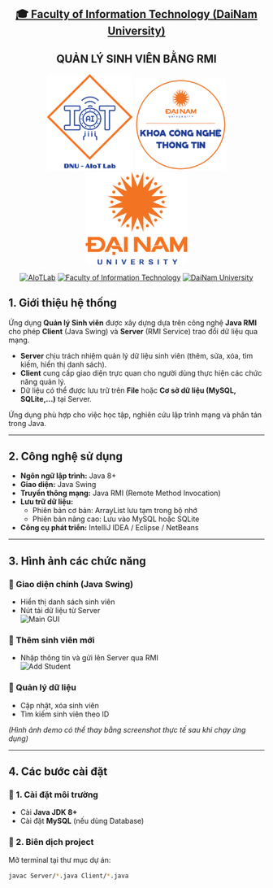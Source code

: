 <h2 align="center">
    <a href="https://dainam.edu.vn/vi/khoa-cong-nghe-thong-tin">
    🎓 Faculty of Information Technology (DaiNam University)
    </a>
</h2>
<h2 align="center">
   QUẢN LÝ SINH VIÊN BẰNG RMI
</h2>
<div align="center">
    <p align="center">
        <img src="docs/aiotlab_logo.png" alt="AIoTLab Logo" width="170"/>
        <img src="docs/fitdnu_logo.png" alt="AIoTLab Logo" width="180"/>
        <img src="docs/dnu_logo.png" alt="DaiNam University Logo" width="200"/>
    </p>

[![AIoTLab](https://img.shields.io/badge/AIoTLab-green?style=for-the-badge)](https://www.facebook.com/DNUAIoTLab)
[![Faculty of Information Technology](https://img.shields.io/badge/Faculty%20of%20Information%20Technology-blue?style=for-the-badge)](https://dainam.edu.vn/vi/khoa-cong-nghe-thong-tin)
[![DaiNam University](https://img.shields.io/badge/DaiNam%20University-orange?style=for-the-badge)](https://dainam.edu.vn)

</div>

## 1. Giới thiệu hệ thống
Ứng dụng **Quản lý Sinh viên** được xây dựng dựa trên công nghệ **Java RMI** cho phép **Client** (Java Swing) và **Server** (RMI Service) trao đổi dữ liệu qua mạng.  
- **Server** chịu trách nhiệm quản lý dữ liệu sinh viên (thêm, sửa, xóa, tìm kiếm, hiển thị danh sách).  
- **Client** cung cấp giao diện trực quan cho người dùng thực hiện các chức năng quản lý.  
- Dữ liệu có thể được lưu trữ trên **File** hoặc **Cơ sở dữ liệu (MySQL, SQLite,...)** tại Server.  

Ứng dụng phù hợp cho việc học tập, nghiên cứu lập trình mạng và phân tán trong Java.

---

## 2. Công nghệ sử dụng
- **Ngôn ngữ lập trình:** Java 8+  
- **Giao diện:** Java Swing  
- **Truyền thông mạng:** Java RMI (Remote Method Invocation)  
- **Lưu trữ dữ liệu:** 
  - Phiên bản cơ bản: ArrayList lưu tạm trong bộ nhớ
  - Phiên bản nâng cao: Lưu vào MySQL hoặc SQLite  
- **Công cụ phát triển:** IntelliJ IDEA / Eclipse / NetBeans  

---

## 3. Hình ảnh các chức năng

### 🔹 Giao diện chính (Java Swing)
- Hiển thị danh sách sinh viên
- Nút tải dữ liệu từ Server  
![Main GUI](https://via.placeholder.com/600x300.png?text=Student+Management+GUI)

### 🔹 Thêm sinh viên mới
- Nhập thông tin và gửi lên Server qua RMI  
![Add Student](https://via.placeholder.com/600x300.png?text=Add+Student+Form)

### 🔹 Quản lý dữ liệu
- Cập nhật, xóa sinh viên
- Tìm kiếm sinh viên theo ID  

*(Hình ảnh demo có thể thay bằng screenshot thực tế sau khi chạy ứng dụng)*

---

## 4. Các bước cài đặt

### 🔹 1. Cài đặt môi trường
- Cài **Java JDK 8+**  
- Cài đặt **MySQL** (nếu dùng Database)  

### 🔹 2. Biên dịch project
Mở terminal tại thư mục dự án:
```sh
javac Server/*.java Client/*.java
